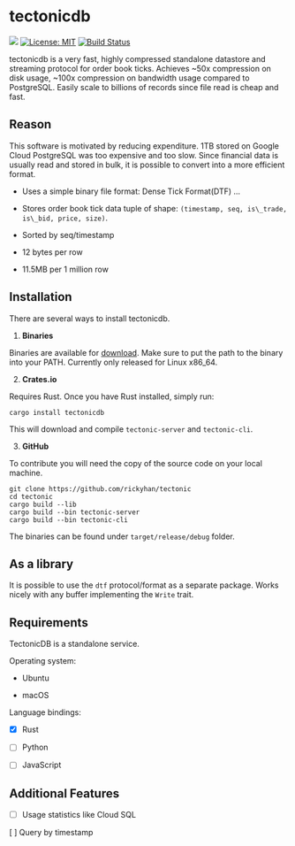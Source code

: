 # tectonicdb

[![](https://img.shields.io/crates/v/tectonicdb.svg)](https://crates.io/crates/tectonicdb)
[![License: MIT](https://img.shields.io/badge/License-MIT-yellow.svg)](https://github.com/rickyhan/tectonic/blob/master/LICENSE)
[![Build Status](https://travis-ci.org/rickyhan/tectonic.svg?branch=master)](https://travis-ci.org/rickyhan/tectonic)

tectonicdb is a very fast, highly compressed standalone datastore and streaming protocol for order book ticks. Achieves ~50x compression on disk usage, ~100x compression on bandwidth usage compared to PostgreSQL. Easily scale to billions of records since file read is cheap and fast.

## Reason 

This software is motivated by reducing expenditure. 1TB stored on Google Cloud PostgreSQL was too expensive and too slow. Since financial data is usually read and stored in bulk, it is possible to convert into a more efficient format.

* Uses a simple binary file format: Dense Tick Format(DTF) ...

* Stores order book tick data tuple of shape: `(timestamp, seq, is\_trade, is\_bid, price, size)`.

* Sorted by seq/timestamp

* 12 bytes per row

* 11.5MB per 1 million row

## Installation

There are several ways to install tectonicdb.

1. **Binaries**

Binaries are available for [download](https://github.com/rickyhan/tectonic/releases). Make sure to put the path to the binary into your PATH. Currently only released for Linux x86_64.

2. **Crates.io**

Requires Rust. Once you have Rust installed, simply run:

    cargo install tectonicdb

This will download and compile `tectonic-server` and `tectonic-cli`.

3. **GitHub**

To contribute you will need the copy of the source code on your local machine.

    git clone https://github.com/rickyhan/tectonic
    cd tectonic
    cargo build --lib
    cargo build --bin tectonic-server
    cargo build --bin tectonic-cli

The binaries can be found under `target/release/debug` folder.


## As a library

It is possible to use the `dtf` protocol/format as a separate package. Works nicely with any buffer implementing the `Write` trait.

## Requirements

TectonicDB is a standalone service.

Operating system:

* Ubuntu

* macOS

Language bindings:

- [x] Rust

- [ ] Python

- [ ] JavaScript


## Additional Features

- [ ] Usage statistics like Cloud SQL

[ ] Query by timestamp
